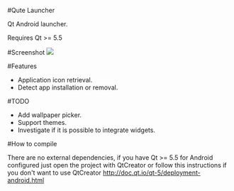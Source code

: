 #Qute Launcher

Qt Android launcher.

Requires Qt >= 5.5

#Screenshot
![](http://iktwo.github.io/QuteLauncher/images/screenshot.jpg) 

#Features
* Application icon retrieval.
* Detect app installation or removal.

#TODO
* Add wallpaper picker.
* Support themes.
* Investigate if it is possible to integrate widgets.

#How to compile

There are no external dependencies, if you have Qt >= 5.5 for Android configured just open the project with QtCreator or follow this instructions if you don't want to use QtCreator http://doc.qt.io/qt-5/deployment-android.html